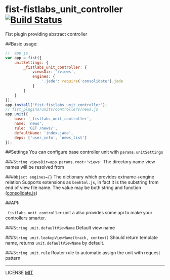fist-fistlabs_unit_controller [![Build Status](https://travis-ci.org/fistlabs/fist-fistlabs_unit_controller.svg)](https://travis-ci.org/fistlabs/fist-fistlabs_unit_controller)
========================

Fist plugin providing abstract controller

##Basic usage:

```js
//  app.js
var app = fist({
    unitSettings: {
        _fistlabs_unit_controller: {
            viewsDir: '/views',
            engines: {
                '.jade': require('consolidate').jade
            }
        }
    }
});
app.install('fist-fistlabs_unit_controller');
// fist_plugins/units/controllers/news.js
app.unit({
    base: '_fistlabs_unit_controller',
    name: 'news',
    rule: 'GET /news/',
    defaultName: 'index.jade',
    deps: ['user_info', 'news_list']
});
```

##Settings
You can configure base controller unit with ```params.unitSettings```

###```String viewsDir=app.params.root+'views'```
The directory name view names will be resolved from

###```Object engines={}```
The dictionary which provides extname->engine relation
Supports extensions as ```bemhtml.js```, in fact it is the substring from end of view file name.
The value may be both string and function ([consolidate.js](https://www.npmjs.com/package/consolidate))

##API:

```_fistlabs_unit_controller``` unit a also provides some api to make your controllers smarter.

###```String unit.defaultViewName```
Default view name

###```String unit.lookupViewName(track, context)```
Should return template name, returns ```unit.defaultViewName``` by default.

###```String unit.rule```
Router rule to automatic assign the unit with request pattern

---------
LICENSE [MIT](LICENSE)
